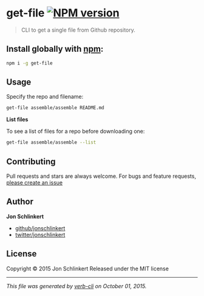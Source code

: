 # get-file [![NPM version](https://badge.fury.io/js/get-file.svg)](http://badge.fury.io/js/get-file)

> CLI to get a single file from Github repository.

## Install globally with [npm](npmjs.org):

```bash
npm i -g get-file
```

## Usage

Specify the repo and filename:

```bash
get-file assemble/assemble README.md
```

**List files**

To see a list of files for a repo before downloading one:

```bash
get-file assemble/assemble --list
```

## Contributing
Pull requests and stars are always welcome. For bugs and feature requests, [please create an issue](https://github.com/jonschlinkert/get-file/issues)

## Author

**Jon Schlinkert**
 
+ [github/jonschlinkert](https://github.com/jonschlinkert)
+ [twitter/jonschlinkert](http://twitter.com/jonschlinkert) 

## License
Copyright © 2015 Jon Schlinkert
Released under the MIT license

***

_This file was generated by [verb-cli](https://github.com/assemble/verb-cli) on October 01, 2015._
